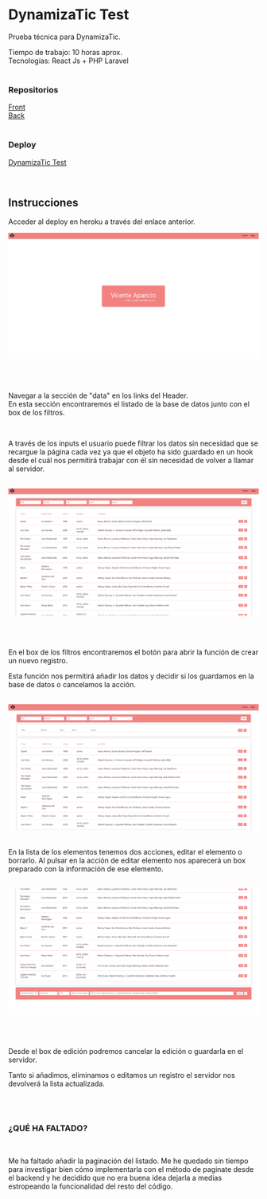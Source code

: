 # DynamizaTic Test

Prueba técnica para DynamizaTic.<br>

Tiempo de trabajo: 10 horas aprox.<br>
Tecnologías: React Js + PHP Laravel<br><br>

### Repositorios

<a href="https://github.com/VicenteAparicio/dynamizatic">Front</a><br>
<a href="https://github.com/VicenteAparicio/dynamizaback">Back</a><br>
<br>

### Deploy

<a href="https://dynamizatestfront.herokuapp.com/">DynamizaTic Test</a>

<br>

## Instrucciones

Acceder al deploy en heroku a través del enlace anterior. 

<img src="./resources/assets/Img/img01.png">

<br><br>

Navegar a la sección de "data" en los links del Header.<br>
En esta sección encontraremos el listado de la base de datos junto con el box de los filtros.

<br>

A través de los inputs el usuario puede filtrar los datos sin necesidad que se recargue la página cada vez ya que el objeto ha sido guardado en un hook desde el cuál nos permitirá trabajar con él sin necesidad de volver a llamar al servidor.

<br>

<img src="./resources/assets/Img/img02.png">

<br><br>

En el box de los filtros encontraremos el botón para abrir la función de crear un nuevo registro. <br>

Esta función nos permitirá añadir los datos y decidir si los guardamos en la base de datos o cancelamos la acción.

<br>

<img src="./resources/assets/Img/img03.png">

<br>
<br>

En la lista de los elementos tenemos dos acciones, editar el elemento o borrarlo. Al pulsar en la acción de editar elemento nos aparecerá un box preparado con la información de ese elemento.

<br>

<img src="./resources/assets/Img/img04.png">

<br><br>

Desde el box de edición podremos cancelar la edición o guardarla en el servidor. 

Tanto si añadimos, eliminamos o editamos un registro el servidor nos devolverá la lista actualizada.

<br>
<br>

### ¿QUÉ HA FALTADO?

<br>

Me ha faltado añadir la paginación del listado. Me he quedado sin tiempo para investigar bien cómo implementarla con el método de paginate desde el backend y he decidido que no era buena idea dejarla a medias estropeando la funcionalidad del resto del código.